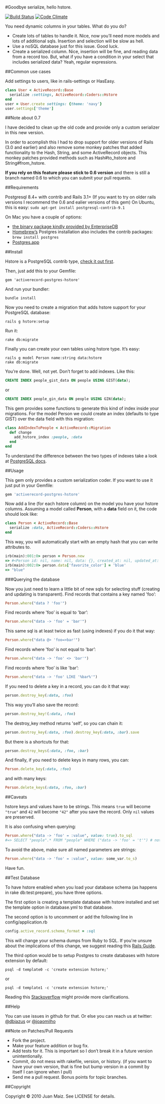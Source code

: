 #Goodbye serialize, hello hstore.

[![Build Status](https://secure.travis-ci.org/engageis/activerecord-postgres-hstore.png?branch=master)](http://travis-ci.org/engageis/activerecord-postgres-hstore)
[![Code Climate](https://codeclimate.com/github/diogob/activerecord-postgres-hstore.png)](https://codeclimate.com/github/diogob/activerecord-postgres-hstore)

You need dynamic columns in your tables. What do you do?

* Create lots of tables to handle it. Nice, now you’ll need more models and lots of additional sqls. Insertion and selection will be slow as hell.
* Use a noSQL database just for this issue. Good luck.
* Create a serialized column. Nice, insertion will be fine, and reading data from a record too. But, what if you have a condition in your select that includes serialized data? Yeah, regular expressions.

##Common use cases

Add settings to users, like in rails-settings or HasEasy.

```ruby
class User < ActiveRecord::Base
  serialize :settings, ActiveRecord::Coders::Hstore
end
user = User.create settings: {theme: 'navy'}
user.settings['theme']
```

##Note about 0.7

I have decided to clean up the old code and provide only a custom serializer in this new version.

In order to acomplish this I had to drop support for older versions of Rails (3.0 and earlier) and also
remove some monkey patches that added functionality to the Hash, String, and some ActiveRecord objects.
This monkey patches provided methods such as Hash\#to\_hstore and String\#from\_hstore.


**If you rely on this feature please stick to 0.6 version** and there is still a branch named 0.6 to which you can submit your pull requests.

##Requirements

Postgresql 8.4+ with contrib and Rails 3.1+ (If you want to try on older rails versions I recommend the 0.6 and ealier versions of this gem)
On Ubuntu, this is easy: `sudo apt-get install postgresql-contrib-9.1`

On Mac you have a couple of options:

* [the binary package kindly provided by EnterpriseDB](http://www.enterprisedb.com/products-services-training/pgdownload#osx)
* [Homebrew’s](https://github.com/mxcl/homebrew) Postgres installation also includes the contrib packages: `brew install postgres`
* [Postgres.app](http://postgresapp.com/)

##Install


Hstore is a PostgreSQL contrib type, [check it out first](http://www.postgresql.org/docs/9.2/static/hstore.html).

Then, just add this to your Gemfile:

`gem 'activerecord-postgres-hstore'`

And run your bundler:

`bundle install`

Now you need to create a migration that adds hstore support for your
PostgreSQL database:

`rails g hstore:setup`

Run it:

`rake db:migrate`

Finally you can create your own tables using hstore type. It’s easy:

    rails g model Person name:string data:hstore
    rake db:migrate

You’re done.
Well, not yet. Don’t forget to add indexes. Like this:

```sql
CREATE INDEX people_gist_data ON people USING GIST(data);
```
or
```sql
CREATE INDEX people_gin_data ON people USING GIN(data);
```

This gem provides some functions to generate this kind of index inside your migrations.
For the model Person we could create an index (defaults to type GIST) over the data field with this migration:

```ruby
class AddIndexToPeople < ActiveRecord::Migration
  def change
    add_hstore_index :people, :data
  end
end
```

To understand the difference between the two types of indexes take a
look at [PostgreSQL docs](http://www.postgresql.org/docs/9.2/static/textsearch-indexes.html).

##Usage

This gem only provides a custom serialization coder.
If you want to use it just put in your Gemfile:

```ruby
gem 'activerecord-postgres-hstore'
```

Now add a line (for each hstore column) on the model you have your hstore columns.
Assuming a model called **Person**, with a **data** field on it, the
code should look like:

```ruby
class Person < ActiveRecord::Base
  serialize :data, ActiveRecord::Coders::Hstore
end
```

This way, you will automatically start with an empty hash that you can write attributes to.

```ruby
irb(main):001:0> person = Person.new
=> #<Person id: nil, name: nil, data: {}, created_at: nil, updated_at: nil>
irb(main):002:0> person.data['favorite_color'] = 'blue'
=> "blue"
```

###Querying the database

Now you just need to learn a little bit of new
sqls for selecting stuff (creating and updating is transparent).
Find records that contains a key named 'foo’:

```ruby
Person.where("data ? 'foo'")
```

Find records where 'foo’ is equal to 'bar’:

```ruby
Person.where("data -> 'foo' = 'bar'")
```

This same sql is at least twice as fast (using indexes) if you do it
that way:

```ruby
Person.where("data @> 'foo=>bar'")
```

Find records where 'foo’ is not equal to 'bar’:

```ruby
Person.where("data -> 'foo' <> 'bar'")
```

Find records where 'foo’ is like 'bar’:

```ruby
Person.where("data -> 'foo' LIKE '%bar%'")
```

If you need to delete a key in a record, you can do it that way:

```ruby
person.destroy_key(:data, :foo)
```

This way you’ll also save the record:

```ruby
person.destroy_key!(:data, :foo)
```

The destroy\_key method returns 'self’, so you can chain it:

```ruby
person.destroy_key(:data, :foo).destroy_key(:data, :bar).save
```

But there is a shortcuts for that:

```ruby
person.destroy_keys(:data, :foo, :bar)
```

And finally, if you need to delete keys in many rows, you can:

```ruby
Person.delete_key(:data, :foo)
```

and with many keys:

```ruby
Person.delete_keys(:data, :foo, :bar)
```

##Caveats

hstore keys and values have to be strings. This means `true` will become `"true"` and `42` will become `"42"` after you save the record. Only `nil` values are preserved.

It is also confusing when querying:

```ruby
Person.where("data -> 'foo' = :value", value: true).to_sql
#=> SELECT "people".* FROM "people" WHERE ("data -> 'foo' = 't'") # notice 't'
```

To avoid the above, make sure all named parameters are strings:

```ruby
Person.where("data -> 'foo' = :value", value: some_var.to_s)
```

Have fun.

##Test Database

To have hstore enabled when you load your database schema (as happens in rake db:test:prepare), you
have three options.

The first option is creating a template database with hstore installed and set the template option
in database.yml to that database.

The second option is to uncomment or add the following line in config/application.rb

```ruby
config.active_record.schema_format = :sql
```

This will change your schema dumps from Ruby to SQL. If you're
unsure about the implications of this change, we suggest reading this
[Rails Guide](http://guides.rubyonrails.org/migrations.html#schema-dumping-and-you).

The third option would be to setup Postgres to create databases with hstore extension by default:

```
psql -d template0 -c 'create extension hstore;'
```

or

```
psql -d template1 -c 'create extension hstore;'
```

Reading this [Stackoverflow](http://stackoverflow.com/questions/12540865/error-with-rails-test-database-using-postgres-using-hstore) might provide more clarifications.

##Help

You can use issues in github for that. Or else you can reach us at
twitter: [@dbiazus](https://twitter.com/#!/dbiazus) or [@joaomilho](https://twitter.com/#!/joaomilho)

##Note on Patches/Pull Requests


* Fork the project.
* Make your feature addition or bug fix.
* Add tests for it. This is important so I don’t break it in a future version unintentionally.
* Commit, do not mess with rakefile, version, or history.  (if you want to have your own version, that is fine but bump version in a commit by itself I can ignore when I pull)
* Send me a pull request. Bonus points for topic branches.

##Copyright

Copyright © 2010 Juan Maiz. See LICENSE for details.
